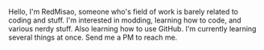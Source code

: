 Hello, I'm RedMisao,  someone who's field of work is barely related to coding and stuff.
I'm interested in modding, learning how to code, and various nerdy stuff. Also learning how to use GitHub.
I'm currently learning several things at once.
Send me a PM to reach me.
